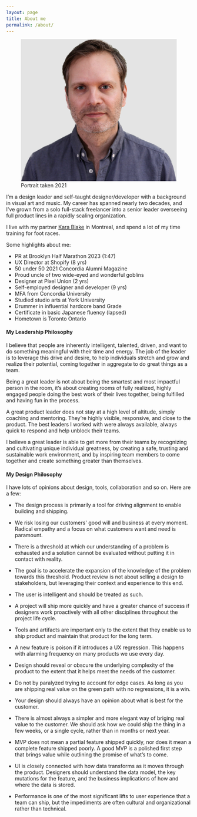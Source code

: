 ```yaml
---
layout: page
title: About me
permalink: /about/
---
```


<figure class="portrait"><img src="/assets/images/me.png" alt="Photo of me" class="me">
    <figcaption>Portrait taken 2021</figcaption>
</figure><!-- portrait -->


I’m a design leader and self-taught designer/developer with a background in visual art and music. My career has spanned nearly two decades, and I've grown from a solo full-stack freelancer into a senior leader overseeing full product lines in a rapidly scaling organization. 

I live with my partner [Kara Blake](https://philtrefilms.com) in Montreal, and spend a lot of my time training for foot races. 

Some highlights about me:

- PR at Brooklyn Half Marathon 2023 (1:47)
- UX Director at Shopify (8 yrs)
- 50 under 50 2021 Concordia Alumni Magazine
- Proud uncle of two wide-eyed and wonderful goblins
- Designer at Pixel Union (2 yrs)
- Self-employed designer and developer (9 yrs)
- MFA from Concordia University
- Studied studio arts at York University
- Drummer in influential hardcore band Grade
- Certificate in basic Japanese fluency (lapsed)
- Hometown is Toronto Ontario

#### My Leadership Philosophy

I believe that people are inherently intelligent, talented, driven, and want to do something meaningful with their time and energy. The job of the leader is to leverage this drive and desire, to help individuals stretch and grow and realize their potential, coming together in aggregate to do great things as a team. 

Being a great leader is not about being the smartest and most impactful person in the room, it’s about creating rooms of fully realized, highly engaged people doing the best work of their lives together, being fulfilled and having fun in the process.

A great product leader does not stay at a high level of altitude, simply coaching and mentoring. They’re highly visible, responsive, and close to the product. The best leaders I worked with were always available, always quick to respond and help unblock their teams.

I believe a great leader is able to get more from their teams by recognizing and cultivating unique individual greatness, by creating a safe, trusting and sustainable work environment, and by inspiring team members to come together and create something greater than themselves.



#### My Design Philosophy

I have lots of opinions about design, tools, collaboration and so on. Here are a few:

- The design process is primarily a tool for driving alignment to enable building and shipping.

- We risk losing our customers' good will and business at every moment. Radical empathy and a focus on what customers want and need is paramount.

- There is a threshold at which our understanding of a problem is exhausted and a solution cannot be evaluated without putting it in contact with reality.

- The goal is to accelerate the expansion of the knowledge of the problem towards this threshold. Product review is not about selling a design to stakeholders, but leveraging their context and experience to this end.

- The user is intelligent and should be treated as such.

- A project will ship more quickly and have a greater chance of success if designers work proactively with all other disciplines throughout the project life cycle.

- Tools and artifacts are important only to the extent that they enable us to ship product and maintain that product for the long term.

- A new feature is poison if it introduces a UX regression. This happens with alarming frequency on many products we use every day.

- Design should reveal or obscure the underlying complexity of the product to the extent that it helps meet the needs of the customer.

- Do not by paralyzed trying to account for edge cases. As long as you are shipping real value on the green path with no regressions, it is a win.

- Your design should always have an opinion about what is best for the customer.

- There is almost always a simpler and more elegant way of briging real value to the customer. We should ask how we could ship the thing in a few weeks, or a single cycle, rather than in months or next year.

- MVP does not mean a partial feature shipped quickly, nor does it mean a complete feature shipped poorly. A good MVP is a polished first step that brings value while outlining the promise of what’s to come.

- UI is closely connected with how data transforms as it moves through the product. Designers should understand the data model, the key mutations for the feature, and the business implications of how and where the data is stored.

- Performance is one of the most significant lifts to user experience that a team can ship, but the impediments are often cultural and organizational rather than technical.